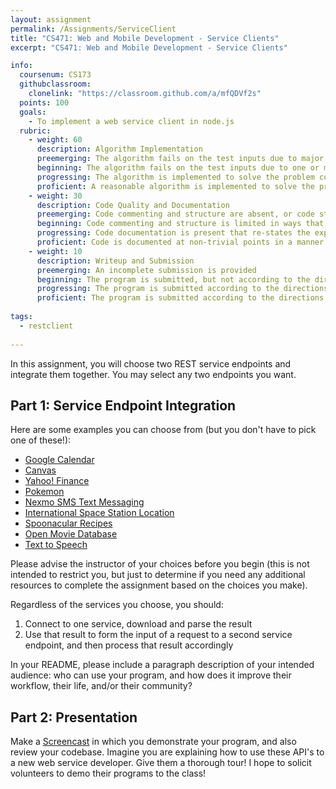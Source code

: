 ```yaml
---
layout: assignment
permalink: /Assignments/ServiceClient
title: "CS471: Web and Mobile Development - Service Clients"
excerpt: "CS471: Web and Mobile Development - Service Clients"

info:
  coursenum: CS173
  githubclassroom:
    clonelink: "https://classroom.github.com/a/mfQDVf2s"
  points: 100
  goals:
    - To implement a web service client in node.js
  rubric:
    - weight: 60
      description: Algorithm Implementation
      preemerging: The algorithm fails on the test inputs due to major issues, or the program fails to compile and/or run
      beginning: The algorithm fails on the test inputs due to one or more minor issues
      progressing: The algorithm is implemented to solve the problem correctly according to given test inputs, but would fail if executed in a general case due to a minor issue or omission in the algorithm design or implementation
      proficient: A reasonable algorithm is implemented to solve the problem which correctly solves the problem according to the given test inputs, and would be reasonably expected to solve the problem in the general case
    - weight: 30
      description: Code Quality and Documentation
      preemerging: Code commenting and structure are absent, or code structure departs significantly from best practice, and/or the code departs significantly from the style guide
      beginning: Code commenting and structure is limited in ways that reduce the readability of the program, and/or there are minor departures from the style guide
      progressing: Code documentation is present that re-states the explicit code definitions, and/or code is written that mostly adheres to the style guide
      proficient: Code is documented at non-trivial points in a manner that enhances the readability of the program, and code is written according to the style guide
    - weight: 10
      description: Writeup and Submission
      preemerging: An incomplete submission is provided
      beginning: The program is submitted, but not according to the directions in one or more ways (for example, because it is lacking a readme writeup)
      progressing: The program is submitted according to the directions with a minor omission or correction needed, and with at least superficial responses to the bolded questions throughout
      proficient: The program is submitted according to the directions, including a readme writeup describing the solution, and thoughtful answers to the bolded questions throughout
  
tags:
  - restclient
  
---
```


In this assignment, you will choose two REST service endpoints and integrate them together.  You may select any two endpoints you want.  

## Part 1: Service Endpoint Integration

Here are some examples you can choose from (but you don't have to pick one of these!):

* [Google Calendar](https://developers.google.com/calendar/v3/reference)
* [Canvas](https://canvas.instructure.com/doc/api/)
* [Yahoo! Finance](https://rapidapi.com/apidojo/api/yahoo-finance1)
* [Pokemon](https://pokeapi.co/docs/v2)
* [Nexmo SMS Text Messaging](https://developer.nexmo.com/api/sms)
* [International Space Station Location](https://wheretheiss.at/w/developer)
* [Spoonacular Recipes](https://spoonacular.com/food-api/docs)
* [Open Movie Database](http://www.omdbapi.com/)
* [Text to Speech](http://www.voicerss.org/api/)

Please advise the instructor of your choices before you begin (this is not intended to restrict you, but just to determine if you need any additional resources to complete the assignment based on the choices you make).  

Regardless of the services you choose, you should:

1. Connect to one service, download and parse the result
2. Use that result to form the input of a request to a second service endpoint, and then process that result accordingly

In your README, please include a paragraph description of your intended audience: who can use your program, and how does it improve their workflow, their life, and/or their community?

## Part 2: Presentation

Make a [Screencast](https://screencast-o-matic.com/) in which you demonstrate your program, and also review your codebase.  Imagine you are explaining how to use these API's to a new web service developer.  Give them a thorough tour!  I hope to solicit volunteers to demo their programs to the class!